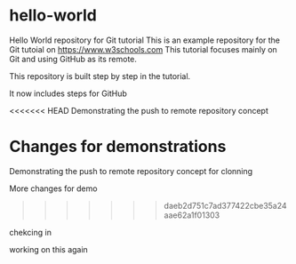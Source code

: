 # hello-world
Hello World repository for Git tutorial
This is an example repository for the Git tutoial on https://www.w3schools.com
This tutorial focuses mainly on Git and using GitHub as its remote. 

This repository is built step by step in the tutorial.

It now includes steps for GitHub

<<<<<<< HEAD
Demonstrating the push to remote repository concept

Changes for demonstrations
=======
Demonstrating the push to remote repository concept for clonning

More changes for demo
>>>>>>> daeb2d751c7ad377422cbe35a24aae62a1f01303

chekcing in

working on this again